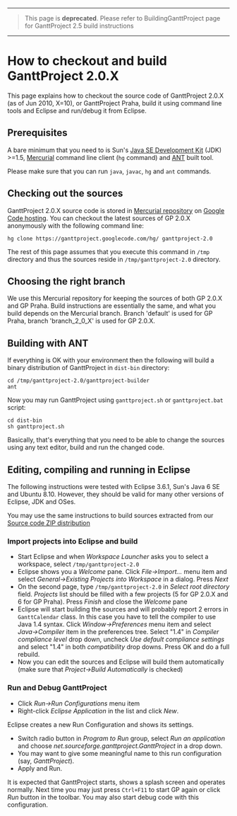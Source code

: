
---

> This page is **deprecated**. Please refer to BuildingGanttProject page for GanttProject 2.5 build instructions

---


# How to checkout and build GanttProject 2.0.X #

This page explains how to checkout the source code of GanttProject 2.0.X (as of Jun 2010, X=10), or GanttProject Praha, build it using command line tools and Eclipse and run/debug it from Eclipse.

## Prerequisites ##
A bare minimum that you need to is Sun's [Java SE Development Kit](http://java.sun.com/javase/) (JDK) >=1.5, [Mercurial](http://mercurial.selenic.com/) command line client (`hg` command) and [ANT](http://ant.apache.org/) built tool.

Please make sure that you can run `java`, `javac`, `hg` and `ant` commands.

## Checking out the sources ##

GanttProject 2.0.X source code is stored in [Mercurial repository](http://code.google.com/p/ganttproject/source/browse/) on [Google Code hosting](http://code.google.com/hosting). You can checkout the latest sources of GP 2.0.X anonymously with the following command line:

```
hg clone https://ganttproject.googlecode.com/hg/ ganttproject-2.0
```

The rest of this page assumes that you execute this command in `/tmp` directory and thus the sources reside in `/tmp/ganttproject-2.0` directory.

## Choosing the right branch ##

We use this Mercurial repository for keeping the sources of both GP 2.0.X and GP Praha. Build instructions are essentially the same, and what you build depends on the Mercurial branch. Branch 'default' is used for GP Praha, branch 'branch\_2\_0\_X' is used for GP 2.0.X.

## Building with ANT ##

If everything is OK with your environment then the following will build a binary distribution of GanttProject in `dist-bin` directory:

```
cd /tmp/ganttproject-2.0/ganttproject-builder
ant
```

Now you may run GanttProject using `ganttproject.sh` or `ganttproject.bat` script:

```
cd dist-bin
sh ganttproject.sh
```

Basically, that's everything that you need to be able to change the sources using any text editor, build and run the changed code.

## Editing, compiling and running in Eclipse ##

The following instructions were tested with Eclipse 3.6.1, Sun's Java 6 SE and Ubuntu 8.10. However, they should be valid for many other versions of Eclipse, JDK and OSes.

You may use the same instructions to build sources extracted from our [Source code ZIP distribution](http://code.google.com/p/ganttproject/downloads/list?can=2&q=Source+Code)

### Import projects into Eclipse and build ###
  * Start Eclipse and when _Workspace Launcher_ asks you to select a workspace, select `/tmp/ganttproject-2.0`
  * Eclipse shows you a _Welcome_ pane. Click _File->Import..._ menu item and select _General->Existing Projects into Workspace_ in a dialog. Press _Next_
  * On the second page, type `/tmp/ganttproject-2.0` in _Select root directory_ field. _Projects_ list should be filled with a few projects (5 for GP 2.0.X and 6 for GP Praha). Press _Finish_ and close the _Welcome_ pane
  * Eclipse will start building the sources and will probably report 2 errors in `GanttCalendar` class. In this case you have to tell the compiler to use Java 1.4 syntax. Click _Window->Preferences_ menu item and select _Java->Compiler_ item in the preferences tree. Select "1.4" in _Compiler compliance level_ drop down, uncheck _Use default compliance settings_ and select "1.4" in both _compatibility_ drop downs. Press OK and do a full rebuild.
  * Now you can edit the sources and Eclipse will build them automatically (make sure that _Project->Build Automatically_ is checked)

### Run and Debug GanttProject ###
  * Click _Run->Run Configurations_ menu item
  * Right-click _Eclipse Application_ in the list and click _New_.

Eclipse creates a new Run Configuration and shows its settings.

  * Switch radio button in _Program to Run_ group, select _Run an application_ and choose _net.sourceforge.ganttproject.GanttProject_ in a drop down.
  * You may want to give some meaningful name to this run configuration (say, _GanttProject_).
  * Apply and Run.

It is expected that GanttProject starts, shows a splash screen and operates normally. Next time you may just press `Ctrl+F11` to start GP again or click _Run_ button in the toolbar. You may also start debug code with this configuration.